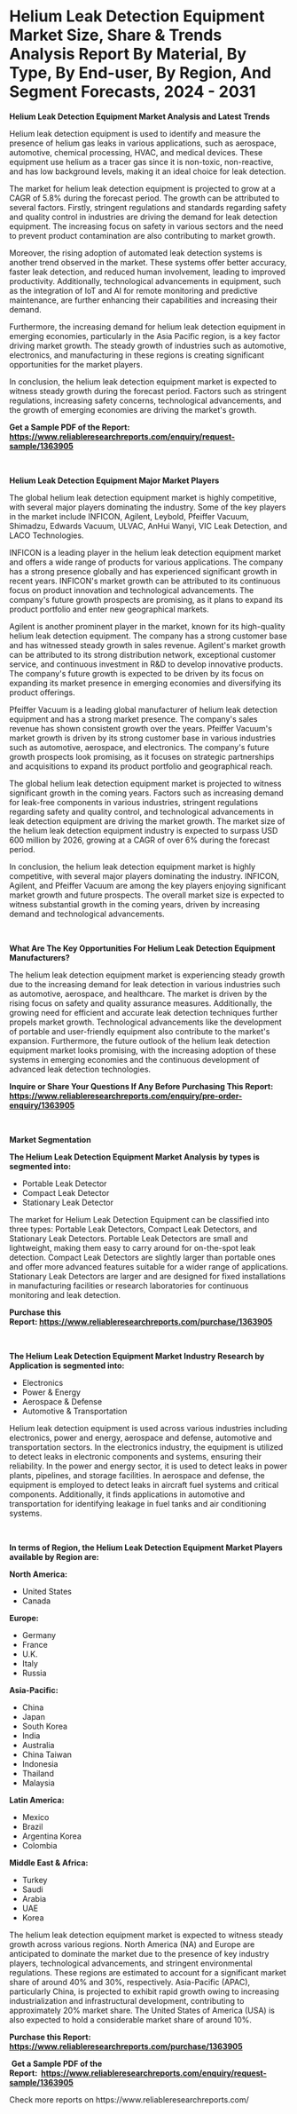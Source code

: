 <p><h1>Helium Leak Detection Equipment Market Size, Share & Trends Analysis Report By Material, By Type, By End-user, By Region, And Segment Forecasts, 2024 - 2031</h1></p><p><strong>Helium Leak Detection Equipment Market Analysis and Latest Trends</strong></p>
<p><p>Helium leak detection equipment is used to identify and measure the presence of helium gas leaks in various applications, such as aerospace, automotive, chemical processing, HVAC, and medical devices. These equipment use helium as a tracer gas since it is non-toxic, non-reactive, and has low background levels, making it an ideal choice for leak detection.</p><p>The market for helium leak detection equipment is projected to grow at a CAGR of 5.8% during the forecast period. The growth can be attributed to several factors. Firstly, stringent regulations and standards regarding safety and quality control in industries are driving the demand for leak detection equipment. The increasing focus on safety in various sectors and the need to prevent product contamination are also contributing to market growth.</p><p>Moreover, the rising adoption of automated leak detection systems is another trend observed in the market. These systems offer better accuracy, faster leak detection, and reduced human involvement, leading to improved productivity. Additionally, technological advancements in equipment, such as the integration of IoT and AI for remote monitoring and predictive maintenance, are further enhancing their capabilities and increasing their demand.</p><p>Furthermore, the increasing demand for helium leak detection equipment in emerging economies, particularly in the Asia Pacific region, is a key factor driving market growth. The steady growth of industries such as automotive, electronics, and manufacturing in these regions is creating significant opportunities for the market players.</p><p>In conclusion, the helium leak detection equipment market is expected to witness steady growth during the forecast period. Factors such as stringent regulations, increasing safety concerns, technological advancements, and the growth of emerging economies are driving the market's growth.</p></p>
<p><strong>Get a Sample PDF of the Report:&nbsp; <a href="https://www.reliableresearchreports.com/enquiry/request-sample/1363905">https://www.reliableresearchreports.com/enquiry/request-sample/1363905</a></strong></p>
<p>&nbsp;</p>
<p><strong>Helium Leak Detection Equipment Major Market Players</strong></p>
<p><p>The global helium leak detection equipment market is highly competitive, with several major players dominating the industry. Some of the key players in the market include INFICON, Agilent, Leybold, Pfeiffer Vacuum, Shimadzu, Edwards Vacuum, ULVAC, AnHui Wanyi, VIC Leak Detection, and LACO Technologies.</p><p>INFICON is a leading player in the helium leak detection equipment market and offers a wide range of products for various applications. The company has a strong presence globally and has experienced significant growth in recent years. INFICON's market growth can be attributed to its continuous focus on product innovation and technological advancements. The company's future growth prospects are promising, as it plans to expand its product portfolio and enter new geographical markets.</p><p>Agilent is another prominent player in the market, known for its high-quality helium leak detection equipment. The company has a strong customer base and has witnessed steady growth in sales revenue. Agilent's market growth can be attributed to its strong distribution network, exceptional customer service, and continuous investment in R&D to develop innovative products. The company's future growth is expected to be driven by its focus on expanding its market presence in emerging economies and diversifying its product offerings.</p><p>Pfeiffer Vacuum is a leading global manufacturer of helium leak detection equipment and has a strong market presence. The company's sales revenue has shown consistent growth over the years. Pfeiffer Vacuum's market growth is driven by its strong customer base in various industries such as automotive, aerospace, and electronics. The company's future growth prospects look promising, as it focuses on strategic partnerships and acquisitions to expand its product portfolio and geographical reach.</p><p>The global helium leak detection equipment market is projected to witness significant growth in the coming years. Factors such as increasing demand for leak-free components in various industries, stringent regulations regarding safety and quality control, and technological advancements in leak detection equipment are driving the market growth. The market size of the helium leak detection equipment industry is expected to surpass USD 600 million by 2026, growing at a CAGR of over 6% during the forecast period.</p><p>In conclusion, the helium leak detection equipment market is highly competitive, with several major players dominating the industry. INFICON, Agilent, and Pfeiffer Vacuum are among the key players enjoying significant market growth and future prospects. The overall market size is expected to witness substantial growth in the coming years, driven by increasing demand and technological advancements.</p></p>
<p>&nbsp;</p>
<p><strong>What Are The Key Opportunities For Helium Leak Detection Equipment Manufacturers?</strong></p>
<p><p>The helium leak detection equipment market is experiencing steady growth due to the increasing demand for leak detection in various industries such as automotive, aerospace, and healthcare. The market is driven by the rising focus on safety and quality assurance measures. Additionally, the growing need for efficient and accurate leak detection techniques further propels market growth. Technological advancements like the development of portable and user-friendly equipment also contribute to the market's expansion. Furthermore, the future outlook of the helium leak detection equipment market looks promising, with the increasing adoption of these systems in emerging economies and the continuous development of advanced leak detection technologies.</p></p>
<p><strong>Inquire or Share Your Questions If Any Before Purchasing This Report: <a href="https://www.reliableresearchreports.com/enquiry/pre-order-enquiry/1363905">https://www.reliableresearchreports.com/enquiry/pre-order-enquiry/1363905</a></strong></p>
<p>&nbsp;</p>
<p><strong>Market Segmentation</strong></p>
<p><strong>The Helium Leak Detection Equipment Market Analysis by types is segmented into:</strong></p>
<p><ul><li>Portable Leak Detector</li><li>Compact Leak Detector</li><li>Stationary Leak Detector</li></ul></p>
<p><p>The market for Helium Leak Detection Equipment can be classified into three types: Portable Leak Detectors, Compact Leak Detectors, and Stationary Leak Detectors. Portable Leak Detectors are small and lightweight, making them easy to carry around for on-the-spot leak detection. Compact Leak Detectors are slightly larger than portable ones and offer more advanced features suitable for a wider range of applications. Stationary Leak Detectors are larger and are designed for fixed installations in manufacturing facilities or research laboratories for continuous monitoring and leak detection.</p></p>
<p><strong>Purchase this Report:&nbsp;<a href="https://www.reliableresearchreports.com/purchase/1363905">https://www.reliableresearchreports.com/purchase/1363905</a></strong></p>
<p>&nbsp;</p>
<p><strong>The Helium Leak Detection Equipment Market Industry Research by Application is segmented into:</strong></p>
<p><ul><li>Electronics</li><li>Power & Energy</li><li>Aerospace & Defense</li><li>Automotive & Transportation</li></ul></p>
<p><p>Helium leak detection equipment is used across various industries including electronics, power and energy, aerospace and defense, automotive and transportation sectors. In the electronics industry, the equipment is utilized to detect leaks in electronic components and systems, ensuring their reliability. In the power and energy sector, it is used to detect leaks in power plants, pipelines, and storage facilities. In aerospace and defense, the equipment is employed to detect leaks in aircraft fuel systems and critical components. Additionally, it finds applications in automotive and transportation for identifying leakage in fuel tanks and air conditioning systems.</p></p>
<p>&nbsp;</p>
<p><strong>In terms of Region, the Helium Leak Detection Equipment Market Players available by Region are:</strong></p>
<p>
    <p> <strong> North America: </strong>
        <ul>
            <li>United States</li>
            <li>Canada</li>
        </ul>
        </p> 
    <p> <strong> Europe: </strong>
        <ul>
            <li>Germany</li>
            <li>France</li>
            <li>U.K.</li>
            <li>Italy</li>
            <li>Russia</li>
        </ul>
        </p> 
    <p> <strong> Asia-Pacific: </strong>
        <ul>
            <li>China</li>
            <li>Japan</li>
            <li>South Korea</li>
            <li>India</li>
            <li>Australia</li>
            <li>China Taiwan</li>
            <li>Indonesia</li>
            <li>Thailand</li>
            <li>Malaysia</li>
        </ul>
        </p> 
    <p> <strong> Latin America: </strong>
        <ul>
            <li>Mexico</li>
            <li>Brazil</li>
            <li>Argentina Korea</li>
            <li>Colombia</li>
        </ul>
        </p> 
    <p> <strong> Middle East & Africa: </strong>
        <ul>
            <li>Turkey</li>
            <li>Saudi</li>
            <li>Arabia</li>
            <li>UAE</li>
            <li>Korea</li>
        </ul>
    </p>
    </p>
<p><p>The helium leak detection equipment market is expected to witness steady growth across various regions. North America (NA) and Europe are anticipated to dominate the market due to the presence of key industry players, technological advancements, and stringent environmental regulations. These regions are estimated to account for a significant market share of around 40% and 30%, respectively. Asia-Pacific (APAC), particularly China, is projected to exhibit rapid growth owing to increasing industrialization and infrastructural development, contributing to approximately 20% market share. The United States of America (USA) is also expected to hold a considerable market share of around 10%.</p></p>
<p><strong>Purchase this Report: <a href="https://www.reliableresearchreports.com/purchase/1363905">https://www.reliableresearchreports.com/purchase/1363905</a></strong></p>
<p>&nbsp;<strong>Get a Sample PDF of the Report:&nbsp;&nbsp;<a href="https://www.reliableresearchreports.com/enquiry/request-sample/1363905">https://www.reliableresearchreports.com/enquiry/request-sample/1363905</a></strong></p>
<p><strong></strong></p>
<p>Check more reports on https://www.reliableresearchreports.com/</p>